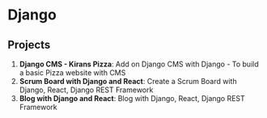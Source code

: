 # Django

## Projects
1. **Django CMS - Kirans Pizza**: Add on Django CMS with Django - To build a basic Pizza website with CMS
2. **Scrum Board with Django and React**: Create a Scrum Board with Django, React, Django REST Framework
3. **Blog with Django and React**: Blog with Django, React, Django REST Framework
